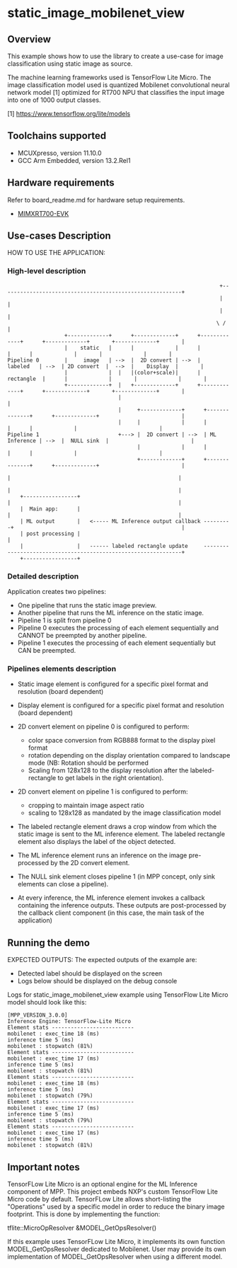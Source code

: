 # static_image_mobilenet_view

## Overview

This example shows how to use the library to create a use-case for
image classification using static image as source.

The machine learning frameworks used is TensorFlow Lite Micro.
The image classification model used is quantized Mobilenet
convolutional neural network model [1] optimized for RT700 NPU that classifies the input image into
one of 1000 output classes.

[1] https://www.tensorflow.org/lite/models

## Toolchains supported
- MCUXpresso, version 11.10.0
- GCC Arm Embedded, version 13.2.Rel1

## Hardware requirements
Refer to board_readme.md for hardware setup requirements.
- [MIMXRT700-EVK](../../../_boards/mimxrt700evk/eiq_examples/mpp/board_readme.md)

## Use-cases Description

HOW TO USE THE APPLICATION:

### High-level description
```
                                                                   +---------------------------------------------------------+
                                                                   |                                                         |
                                                                   |                                                         |
                                                                  \ /                                                        |
                  +-------------+      +-------------+      +-------------+      +-------------+       +-------------+       |
                  |    static   |      |             |      |             |      |             |       |             |       |
Pipeline 0        |     image   | -->  |  2D convert | -->  |   labeled   | -->  | 2D convert  |  -->  |    Display  |       |
                  |             |  |   |(color+scale)|      |  rectangle  |      |             |       |             |       |
                  +-------------+  |   +-------------+      +-------------+      +-------------+       +-------------+       |
                                   |                                                                                         |
                                   |     +-------------+      +--------------+      +-------------+                          |
                                   |     |             |      |              |      |             |                          |
Pipeline 1                         +---> |  2D convert | -->  | ML Inference | -->  |  NULL sink  |                          |
                                         |             |      |              |      |             |                          |
                                         +-------------+      +--------------+      +-------------+                          |
                                                                       |                                                     |
                                                                       |                                                     |
    +-----------------+                                                |                                                     |
	|  Main app:      |                                                |                                                     |
	| ML output       |   <----- ML Inference output callback ---------+                                                     |
    | post processing |                                                                                                      |
	|                 |   ------ labeled rectangle update     ---------------------------------------------------------------+
    +-----------------+
```
### Detailed description

Application creates two pipelines:

- One pipeline that runs the static image preview.
- Another pipeline that runs the ML inference on the static image.
- Pipeline 1 is split from pipeline 0
- Pipeline 0 executes the processing of each element sequentially and CANNOT be preempted by another pipeline.
- Pipeline 1 executes the processing of each element sequentially but CAN be preempted.

### Pipelines elements description

* Static image element is configured for a specific pixel format and resolution (board dependent)
* Display element is configured for a specific pixel format and resolution (board dependent)
* 2D convert element on pipeline 0 is configured to perform:
  - color space conversion from RGB888 format to the display pixel format
  - rotation depending on the display orientation compared to landscape mode (NB: Rotation should be performed 
  - Scaling from 128x128 to the display resolution
  after the labeled-rectangle to get labels in the right orientation).

* 2D convert element on pipeline 1 is configured to perform:
  - cropping to maintain image aspect ratio
  - scaling to 128x128 as mandated by the image classification model

* The labeled rectangle element draws a crop window from which the static image is sent to
  the ML inference element. The labeled rectangle element also displays the label of the object detected.
* The ML inference element runs an inference on the image pre-processed by the 2D convert element.
* The NULL sink element closes pipeline 1 (in MPP concept, only sink elements can close a pipeline).

* At every inference, the ML inference element invokes a callback containing the inference outputs.
These outputs are post-processed by the callback client component (in this case, the main task of the application)

## Running the demo

EXPECTED OUTPUTS:
The expected outputs of the example are:
- Detected label should be displayed on the screen
- Logs below should be displayed on the debug console

Logs for static_image_mobilenet_view example using TensorFlow Lite Micro model should look like this:
```
[MPP_VERSION_3.0.0]
Inference Engine: TensorFlow-Lite Micro
Element stats --------------------------
mobilenet : exec_time 18 (ms)
inference time 5 (ms)
mobilenet : stopwatch (81%)
Element stats --------------------------
mobilenet : exec_time 17 (ms)
inference time 5 (ms)
mobilenet : stopwatch (81%)
Element stats --------------------------
mobilenet : exec_time 18 (ms)
inference time 5 (ms)
mobilenet : stopwatch (79%)
Element stats --------------------------
mobilenet : exec_time 17 (ms)
inference time 5 (ms)
mobilenet : stopwatch (79%)
Element stats --------------------------
mobilenet : exec_time 17 (ms)
inference time 5 (ms)
mobilenet : stopwatch (81%)
```
## Important notes

TensorFLow Lite Micro is an optional engine for the ML Inference component of MPP.
This project embeds NXP's custom TensorFlow Lite Micro code by default.
TensorFLow Lite allows short-listing the "Operations" used by a specific model in order to reduce the binary image footprint.
This is done by implementing the function:

tflite::MicroOpResolver &MODEL_GetOpsResolver()

If this example uses TensorFLow Lite Micro, it implements its own function MODEL_GetOpsResolver dedicated to Mobilenet.
User may provide its own implementation of MODEL_GetOpsResolver when using a different model.
